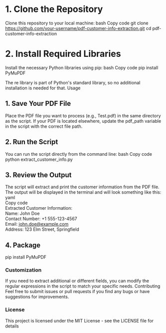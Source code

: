 # 1. Clone the Repository
Clone this repository to your local machine:
bash
Copy code
git clone https://github.com/your-username/pdf-customer-info-extraction.git
cd pdf-customer-info-extraction

# 2. Install Required Libraries
Install the necessary Python libraries using pip:
bash
Copy code
pip install PyMuPDF

The re library is part of Python's standard library, so no additional installation is needed for that.
Usage
## 1. Save Your PDF File
Place the PDF file you want to process (e.g., Test.pdf) in the same directory as the script. If your PDF is located elsewhere, update the pdf_path variable in the script with the correct file path.
## 2. Run the Script
You can run the script directly from the command line:
bash
Copy code
python extract_customer_info.py

## 3. Review the Output
The script will extract and print the customer information from the PDF file. The output will be displayed in the terminal and will look something like this:
<br>
yaml <br>
Copy code <br>
Extracted Customer Information: <br>
Name: John Doe <br>
Contact Number: +1 555-123-4567 <br>
Email: john.doe@example.com <br>
Address: 123 Elm Street, Springfield <br>
## 4. Package
pip install PyMuPDF

### Customization
If you need to extract additional or different fields, you can modify the regular expressions in the script to match your specific needs.
Contributing
Feel free to submit issues or pull requests if you find any bugs or have suggestions for improvements.
### License
This project is licensed under the MIT License - see the LICENSE file for details
